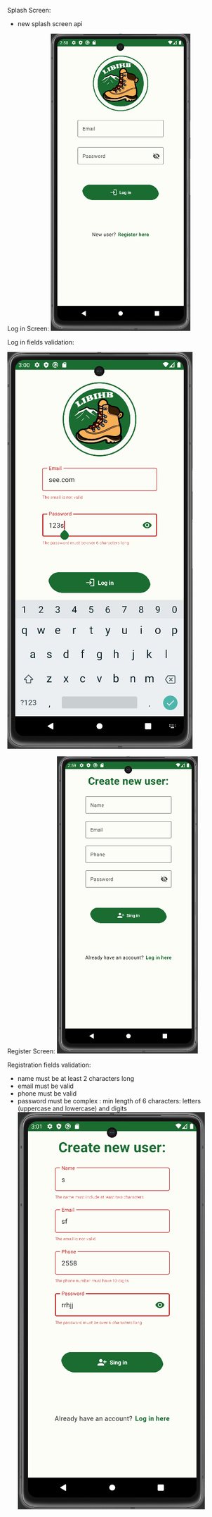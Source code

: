 Splash Screen:
- new splash screen api

Log in Screen:
![img.png](img.png)

Log in fields validation: 

![img_2.png](img_2.png)

Register Screen:
![img_1.png](img_1.png)

Registration fields validation:
- name must be at least 2 characters long
- email must be valid
- phone must be valid
- password must be complex : min length of 6 characters: letters (uppercase and lowercase) and digits
![img_3.png](img_3.png)



